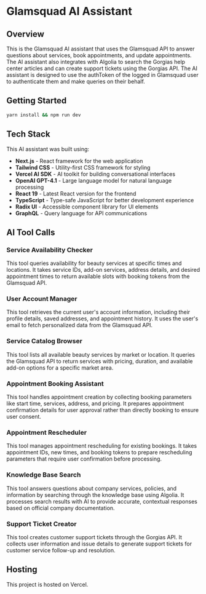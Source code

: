 # Glamsquad AI Assistant

## Overview

This is the Glamsquad AI assistant that uses the Glamsquad API to answer questions about services, book appointments, and update appointments. The AI assistant also integrates with Algolia to search the Gorgias help center articles and can create support tickets using the Gorgias API. The AI assistant is designed to use the authToken of the logged in Glamsquad user to authenticate them and make queries on their behalf.

## Getting Started

```bash
yarn install && npm run dev
```

## Tech Stack

This AI assistant was built using:
- **Next.js** - React framework for the web application
- **Tailwind CSS** - Utility-first CSS framework for styling
- **Vercel AI SDK** - AI toolkit for building conversational interfaces
- **OpenAI GPT-4.1** - Large language model for natural language processing
- **React 19** - Latest React version for the frontend
- **TypeScript** - Type-safe JavaScript for better development experience
- **Radix UI** - Accessible component library for UI elements
- **GraphQL** - Query language for API communications

## AI Tool Calls

### Service Availability Checker
This tool queries availability for beauty services at specific times and locations. It takes service IDs, add-on services, address details, and desired appointment times to return available slots with booking tokens from the Glamsquad API.

### User Account Manager
This tool retrieves the current user's account information, including their profile details, saved addresses, and appointment history. It uses the user's email to fetch personalized data from the Glamsquad API.

### Service Catalog Browser
This tool lists all available beauty services by market or location. It queries the Glamsquad API to return services with pricing, duration, and available add-on options for a specific market area.

### Appointment Booking Assistant
This tool handles appointment creation by collecting booking parameters like start time, services, address, and pricing. It prepares appointment confirmation details for user approval rather than directly booking to ensure user consent.

### Appointment Rescheduler
This tool manages appointment rescheduling for existing bookings. It takes appointment IDs, new times, and booking tokens to prepare rescheduling parameters that require user confirmation before processing.

### Knowledge Base Search
This tool answers questions about company services, policies, and information by searching through the knowledge base using Algolia. It processes search results with AI to provide accurate, contextual responses based on official company documentation.

### Support Ticket Creator
This tool creates customer support tickets through the Gorgias API. It collects user information and issue details to generate support tickets for customer service follow-up and resolution.

## Hosting

This project is hosted on Vercel.
